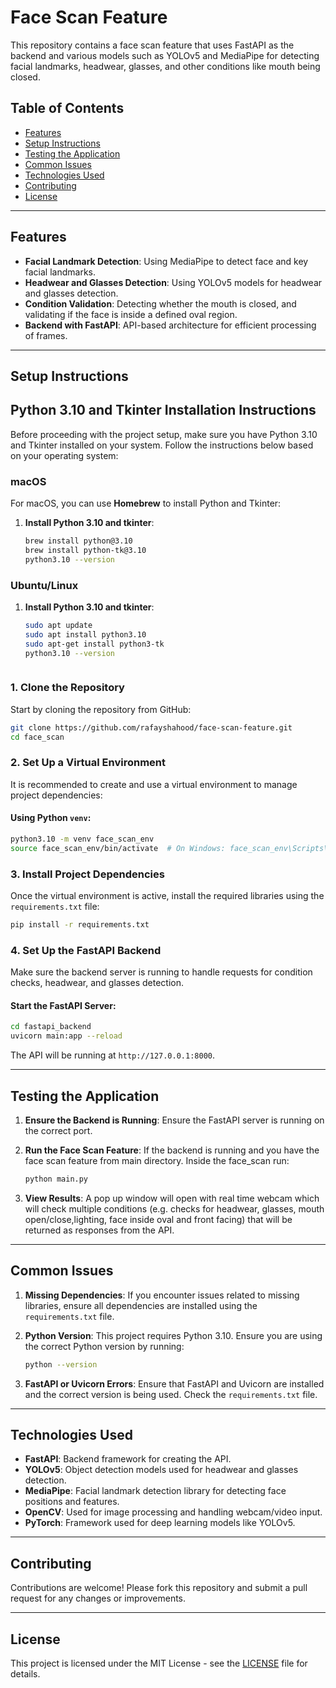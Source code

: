 
# Face Scan Feature

This repository contains a face scan feature that uses FastAPI as the backend and various models such as YOLOv5 and MediaPipe for detecting facial landmarks, headwear, glasses, and other conditions like mouth being closed.

## Table of Contents
- [Features](#features)
- [Setup Instructions](#setup-instructions)
- [Testing the Application](#testing-the-application)
- [Common Issues](#common-issues)
- [Technologies Used](#technologies-used)
- [Contributing](#contributing)
- [License](#license)

---

## Features
- **Facial Landmark Detection**: Using MediaPipe to detect face and key facial landmarks.
- **Headwear and Glasses Detection**: Using YOLOv5 models for headwear and glasses detection.
- **Condition Validation**: Detecting whether the mouth is closed, and validating if the face is inside a defined oval region.
- **Backend with FastAPI**: API-based architecture for efficient processing of frames.

---

## Setup Instructions
## Python 3.10 and Tkinter Installation Instructions

Before proceeding with the project setup, make sure you have Python 3.10 and Tkinter installed on your system. Follow the instructions below based on your operating system:

### macOS
For macOS, you can use **Homebrew** to install Python and Tkinter:

1. **Install Python 3.10 and tkinter**:
   ```bash
   brew install python@3.10
   brew install python-tk@3.10
   python3.10 --version

### Ubuntu/Linux
1. **Install Python 3.10 and tkinter**:
   ```bash
   sudo apt update
   sudo apt install python3.10
   sudo apt-get install python3-tk
   python3.10 --version



### 1. Clone the Repository
Start by cloning the repository from GitHub:
```bash
git clone https://github.com/rafayshahood/face-scan-feature.git
cd face_scan
```

### 2. Set Up a Virtual Environment
It is recommended to create and use a virtual environment to manage project dependencies:

#### Using Python `venv`:
```bash
python3.10 -m venv face_scan_env
source face_scan_env/bin/activate  # On Windows: face_scan_env\Scripts\activate
```

### 3. Install Project Dependencies
Once the virtual environment is active, install the required libraries using the `requirements.txt` file:
```bash
pip install -r requirements.txt
```

### 4. Set Up the FastAPI Backend
Make sure the backend server is running to handle requests for condition checks, headwear, and glasses detection.

#### Start the FastAPI Server:
```bash
cd fastapi_backend
uvicorn main:app --reload
```
The API will be running at `http://127.0.0.1:8000`.

---

## Testing the Application
1. **Ensure the Backend is Running**:
   Ensure the FastAPI server is running on the correct port.
   
2. **Run the Face Scan Feature**:
   If the backend is running and you have the face scan feature from main directory. Inside the face_scan run:
   ```bash
   python main.py
   ```

3. **View Results**:
   A pop up window will open with real time webcam which will check multiple conditions (e.g. checks for headwear, glasses, mouth open/close,lighting, face inside oval and front facing) that will be returned as responses from the API.

---

## Common Issues

1. **Missing Dependencies**:
   If you encounter issues related to missing libraries, ensure all dependencies are installed using the `requirements.txt` file.

2. **Python Version**:
   This project requires Python 3.10. Ensure you are using the correct Python version by running:
   ```bash
   python --version
   ```

3. **FastAPI or Uvicorn Errors**:
   Ensure that FastAPI and Uvicorn are installed and the correct version is being used. Check the `requirements.txt` file.

---

## Technologies Used

- **FastAPI**: Backend framework for creating the API.
- **YOLOv5**: Object detection models used for headwear and glasses detection.
- **MediaPipe**: Facial landmark detection library for detecting face positions and features.
- **OpenCV**: Used for image processing and handling webcam/video input.
- **PyTorch**: Framework used for deep learning models like YOLOv5.

---

## Contributing

Contributions are welcome! Please fork this repository and submit a pull request for any changes or improvements.

---

## License

This project is licensed under the MIT License - see the [LICENSE](LICENSE) file for details.
